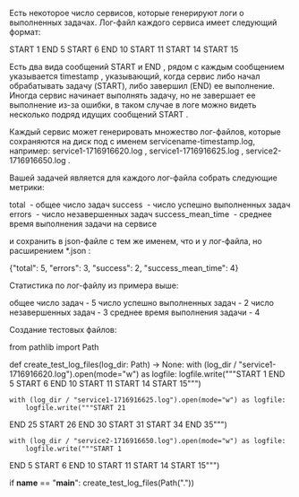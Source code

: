 Есть некоторое число сервисов, которые генерируют логи о выполненных задачах. Лог-файл каждого сервиса имеет следующий формат:

START 1
END 5
START 6
END 10
START 11
START 14
START 15

Есть два вида сообщений START и END , рядом с каждым сообщением указывается timestamp , указывающий, когда сервис либо начал обрабатывать задачу (START), 
либо завершил (END) ее выполнение. Иногда сервис начинает выполнять задачу, но не завершает ее выполнение из-за ошибки, 
в таком случае в логе можно видеть несколько подряд идущих сообщений START .

Каждый сервис может генерировать множество лог-файлов, которые сохраняются на диск под с именем servicename-timestamp.log,  
например: service1-1716916620.log , service1-1716916625.log , service2-1716916650.log .

Вашей задачей является для каждого лог-файла собрать следующие метрики:

total  - общее число задач
success  - число успешно выполненных задач
errors  - число незавершенных задач
success_mean_time  - среднее время выполнения задачи на сервисе

и сохранить в json-файле с тем же именем, что и у лог-файла, но расширением *.json :

{"total": 5, "errors": 3, "success": 2, "success_mean_time": 4}




Статистика по лог-файлу из примера выше:

общее число задач - 5
число успешно выполненных задач - 2
число незавершенных задач - 3
среднее время выполнения задачи - 4




Создание тестовых файлов:

from pathlib import Path


def create_test_log_files(log_dir: Path) -> None:
    with (log_dir / "service1-1716916620.log").open(mode="w") as logfile:
        logfile.write("""START 1
END 5
START 6
END 10
START 11
START 14
START 15""")

    with (log_dir / "service1-1716916625.log").open(mode="w") as logfile:
        logfile.write("""START 21
END 25
START 26
END 30
START 31
START 34
END 35""")

    with (log_dir / "service2-1716916650.log").open(mode="w") as logfile:
        logfile.write("""START 1
END 5
START 6
END 10
START 11
START 14
START 15""")


if __name__ == "__main__":
    create_test_log_files(Path("."))